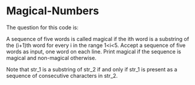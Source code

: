 # Magical-Numbers

The question for this code is:

A sequence of five words is called magical if the ith word is a substring of the (i+1)th word for every i in the range 1<i<5. Accept a sequence of five words as input, one word on each line. Print magical if the sequence is magical and non-magical otherwise.

Note that str_1 is a substring of str_2 if and only if str_1 is present as a sequence of consecutive characters in str_2.
